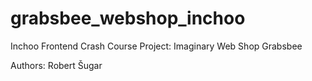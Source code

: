 # grabsbee_webshop_inchoo

Inchoo Frontend Crash Course Project: Imaginary Web Shop Grabsbee

Authors: Robert Šugar

